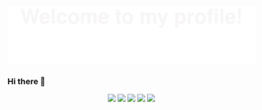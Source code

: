 ![](assets/Bottom_up.svg)
### Hi there 👋
<!--   my-icons -->
<p align="center">
    <a href="https://github.com/Stubblef/Stubblef"><img src="https://img.shields.io/badge/status-updating-brightgreen.svg"></a>
    <a href="https://github.com/python/cpython"><img src="https://img.shields.io/badge/Python-3.10-FF1493.svg"></a>
    <a href="https://github.com/Stubblef/Stubblef/graphs/contributors"><img src="https://img.shields.io/github/contributors/Stubblef/Stubblef?color=blue"></a>
    <a href="https://github.com/Stubblef/Stubblef/stargazers"><img src="https://img.shields.io/github/stars/Stubblef/Stubblef.svg?logo=github"></a>
    <a href="https://github.com/Stubblef/Stubblef/network/members"><img src="https://img.shields.io/github/forks/Stubblef/Stubblef.svg?color=blue&logo=github"></a>  
</p>
<!--
**Stubblef/Stubblef** is a ✨ _special_ ✨ repository because its `README.md` (this file) appears on your GitHub profile.

Here are some ideas to get you started:

- 🔭 I’m currently working on iflytek
- 🌱 I’m currently learning ...
- 👯 I’m looking to collaborate on ...
- 🤔 I’m looking for help with ...
- 💬 Ask me about ...
- 📫 How to reach me: ...
- 😄 Pronouns: ...
- ⚡ Fun fact: ...
-->

<div align="center"> <img src="https://github-readme-stats.vercel.app/api?username=Stubblef&show_icons=true&theme=github-compact" /> </div>
